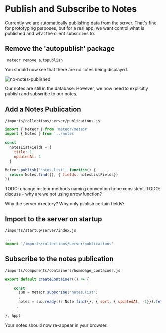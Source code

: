 # Publish and Subscribe to Notes

Currently we are automatically publishing data from the server.  That's fine for prototyping purposes, but for a real app, we want control what is published and what the client subscribes to.

## Remove the 'autopublish' package

```  meteor remove autopublish ```

You should now see that there are no notes being displayed.

![no-notes-published](https://cloud.githubusercontent.com/assets/819213/14958482/03118ef2-1059-11e6-855b-8e7d9f5cb9f7.png)

Our notes are still in the database.  However, we now need to explicitly publish and subscribe to our notes.

## Add a Notes Publication

``` /imports/collections/server/publications.js ```

```js
import { Meteor } from 'meteor/meteor'
import { Notes } from '../notes'

const
  notesListFields = {
    title: 1,
    updatedAt: 1
  }

Meteor.publish('notes.list', function() {
  return Notes.find({}, { fields: notesListFields})
})
```

TODO: change meteor methods naming convention to be consistent.
TODO: discuss - why are we not using arrow function?

Why the server directory?
Why only publish certain fields?

## Import to the server on startup

 ``` /imports/startup/server/index.js ```
 ```js 
 ...
 import '/imports/collections/server/publications'
 ```
 
## Subscribe to the notes publication

``` /imports/components/containers/homepage_container.js ```

```js
export default createContainer(() => {

	const 
	  sub = Meteor.subscribe('notes.list')
	  ,
	  notes = sub.ready()? Note.find({}, { sort: { updatedAt: -1}}).fetch() : []
	 ,
   ...
}, App)
```

Your notes should now re-appear in your browser.



